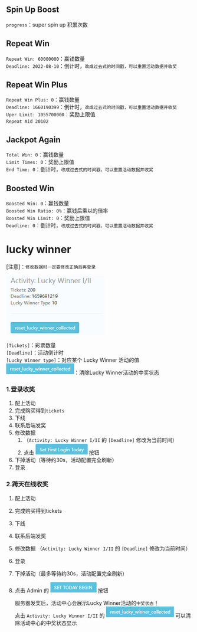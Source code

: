 [sflt]:images/sflt.png 
[stb]:images/stb.png "set today begin"
[rlwc]:images/rlwc.png "reset_lucky_winner_collected"

## Spin Up Boost
`progress`：super spin up 积累次数<br>

## Repeat Win
`Repeat Win: 60000000`：赢钱数量<br>
`Deadline: 2022-08-10`：倒计时，`改成过去式的时间戳，可以重置活动数据并收奖`<br>

## Repeat Win Plus
`Repeat Win Plus: 0`：赢钱数量<br>
`Deadline: 1660190399`：倒计时，`改成过去式的时间戳，可以重置活动数据并收奖`<br>
`Uper Limit: 1055700000`：奖励上限值<br>
`Repeat Aid 20102`

## Jackpot Again
`Total Win: 0`：赢钱数量<br>
`Limit Times: 0`：奖励上限值<br>
`End Time: 0`：倒计时，`改成过去式的时间戳，可以重置活动数据并收奖`<br>

## Boosted Win
`Boosted Win: 0`：赢钱数量<br>
`Boosted Win Ratio: 0%`：赢钱后乘以的倍率<br>
`Boosted Win Limit: 0`：奖励上限值<br>
`Deadline: 0`：倒计时，`改成过去式的时间戳，可以重置活动数据并收奖`<br>

# lucky winner
   [注意]：`修改数据时一定要修改正确后再登录`

![Activity: Lucky Winner I/II](images/C_lucky_winner.png "lucky_winner数据图")  


`[Tickets]`：彩票数量<br>
`[Deadline]`：活动倒计时<br>
`[Lucky Winner type]`：对应某个 Lucky Winner 活动的值<br>
![rlwc]：清除Lucky Winner活动的中奖状态
### 1.登录收奖
 1. 配上活动
 2. 完成购买得到`tickets`
 3. 下线
 4. 联系后端发奖
 5. 修改数据
    1. （`Activity: Lucky Winner I/II` 的 `[Deadline]` 修改为当前时间）
    2. 点击 ![sflt] 按钮
 6. 下掉活动（等待约30s，活动配置完全刷新）
 7. 登录
### 2.跨天在线收奖
1. 配上活动
2. 完成购买得到tickets
3. 下线
4. 联系后端发奖
5. 修改数据 （`Activity: Lucky Winner I/II` 的 `[Deadline]` 修改为当前时间）
6. 登录
7. 下掉活动（最多等待约30s，活动配置完全刷新）
8. 点击 Admin 的 ![stb] 按钮  


   服务器发奖后，活动中心会展示Lucky Winner活动的`中奖状态`！  
   点击 `Activity: Lucky Winner I/II` 的 ![rlwc] 可以清除活动中心的中奖状态显示

